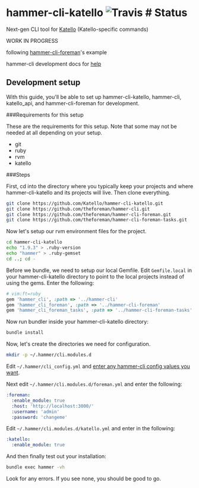 # hammer-cli-katello ![Travis # Status](https://travis-ci.org/Katello/hammer-cli-katello.svg?branch=master)

Next-gen CLI tool for [Katello](http://katello.org) (Katello-specific commands)

WORK IN PROGRESS

following [hammer-cli-foreman](https://github.com/theforeman/hammer-cli-foreman)'s example

hammer-cli development docs for [help](https://github.com/theforeman/hammer-cli/blob/master/doc/developer_docs.md#hammer-development-docs)

## Development setup
With this guide, you'll be able to set up hammer-cli-katello, hammer-cli, katello_api, and hammer-cli-foreman for development.

###Requirements for this setup

These are the requirements for this setup. Note that some may not be needed at
all depending on your setup.

* git
* ruby
* rvm
* katello

###Steps

First, cd into the directory where you typically keep your projects and where hammer-cli-katello and its projects will live. Then clone everything.

```bash
git clone https://github.com/Katello/hammer-cli-katello.git
git clone https://github.com/theforeman/hammer-cli.git
git clone https://github.com/theforeman/hammer-cli-foreman.git
git clone https://github.com/theforeman/hammer-cli-foreman-tasks.git
```

Now let's setup our rvm environment files for the project.

```bash
cd hammer-cli-katello
echo "1.9.3" > .ruby-version
echo "hammer" > .ruby-gemset
cd ..; cd -
```

Before we bundle, we need to setup our local Gemfile. Edit `Gemfile.local` in your hammer-cli-katello directory to point to the local projects instead of using the gems. Enter the following:

```ruby
# vim:ft=ruby
gem 'hammer_cli', :path => '../hammer-cli'
gem 'hammer_cli_foreman', :path => '../hammer-cli-foreman'
gem 'hammer_cli_foreman_tasks', :path => '../hammer-cli-foreman-tasks'
```

Now run bundler inside your hammer-cli-katello directory:

```bash
bundle install
```

Now, let's create the directories we need for configuration.

```bash
mkdir -p ~/.hammer/cli.modules.d
```

Edit `~/.hammer/cli_config.yml` and [enter any hammer-cli config values you
want](https://github.com/theforeman/hammer-cli/blob/master/doc/installation.md#options).

Next edit `~/.hammer/cli.modules.d/foreman.yml` and enter the following:

```yaml
:foreman:
  :enable_module: true
  :host: 'http://localhost:3000/'
  :username: 'admin'
  :password: 'changeme'
```

Edit `~/.hammer/cli.modules.d/katello.yml` and enter in the following:

```yaml
:katello:
  :enable_module: true
```

And then finally test out your installation:

```bash
bundle exec hammer -vh
```

Look for any errors. If you see none, you should be good to go.

